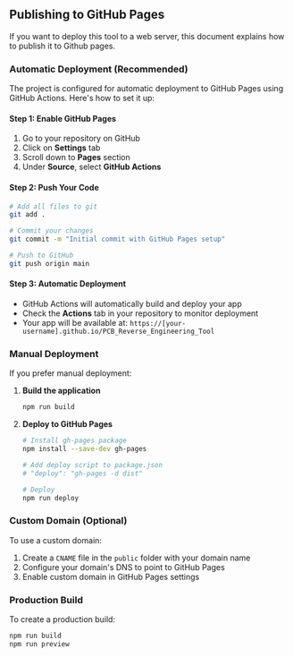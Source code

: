 ## Publishing to GitHub Pages

If you want to deploy this tool to a web server, this document explains how to publish it to Github pages.

### Automatic Deployment (Recommended)

The project is configured for automatic deployment to GitHub Pages using GitHub Actions. Here's how to set it up:

#### Step 1: Enable GitHub Pages
1. Go to your repository on GitHub
2. Click on **Settings** tab
3. Scroll down to **Pages** section
4. Under **Source**, select **GitHub Actions**

#### Step 2: Push Your Code
```bash
# Add all files to git
git add .

# Commit your changes
git commit -m "Initial commit with GitHub Pages setup"

# Push to GitHub
git push origin main
```

#### Step 3: Automatic Deployment
- GitHub Actions will automatically build and deploy your app
- Check the **Actions** tab in your repository to monitor deployment
- Your app will be available at: `https://[your-username].github.io/PCB_Reverse_Engineering_Tool`

### Manual Deployment

If you prefer manual deployment:

1. **Build the application**
   ```bash
   npm run build
   ```

2. **Deploy to GitHub Pages**
   ```bash
   # Install gh-pages package
   npm install --save-dev gh-pages
   
   # Add deploy script to package.json
   # "deploy": "gh-pages -d dist"
   
   # Deploy
   npm run deploy
   ```

### Custom Domain (Optional)

To use a custom domain:

1. Create a `CNAME` file in the `public` folder with your domain name
2. Configure your domain's DNS to point to GitHub Pages
3. Enable custom domain in GitHub Pages settings

### Production Build
To create a production build:
```bash
npm run build
npm run preview
```


